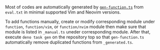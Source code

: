 Most of codes are automatically generated by
[`gen-function.ts`](../../scripts/gen-function/gen-function.ts) from `eval.txt`
in minimal supported Vim and Neovim versions.

To add functions manually, create or modify corresponding module under
`function`, `function/vim`, or `function/nvim` module then make sure that module
is listed in `_manual.ts` uneder corresponding module. After that, execute
`deno task gen` on the repository top so that `gen-function.ts` automatically
remove duplicated functions from `_generated.ts`.
